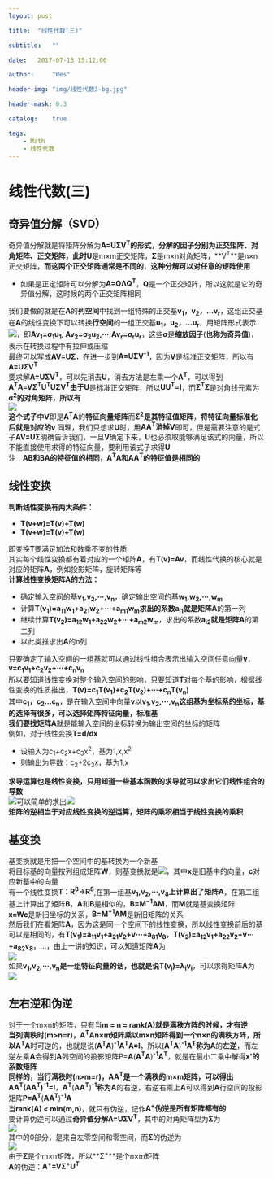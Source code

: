 ```yaml
---
layout: post

title:  "线性代数(三)"

subtitle:   ""

date:   2017-07-13 15:12:00

author:     "Wes"

header-img: "img/线性代数3-bg.jpg"

header-mask: 0.3

catalog:    true

tags:
    - Math
    - 线性代数
---
```


# 线性代数(三)

## 奇异值分解（SVD）

奇异值分解就是将矩阵分解为**A=UΣV<sup>T</sup>**的形式，分解的因子分别为正交矩阵、对角矩阵、正交矩阵，此时**U**是m×m正交矩阵，**Σ**是m×n对角矩阵，**V<sup>T</sup>**是n×n正交矩阵，**而这两个正交矩阵通常是不同的**，**这种分解可以对任意的矩阵使用**  

- 如果是正定矩阵可以分解为**A=QΛQ<sup>T</sup>**，**Q**是一个正交矩阵，所以这就是它的奇异值分解，这时候的两个正交矩阵相同  

我们要做的就是在**A**的**列空间**中找到一组特殊的正交基**v<sub>1</sub>，v<sub>2</sub>，...v<sub>r</sub>**，这组正交基在**A**的线性变换下可以转换**行空间**的一组正交基**u<sub>1</sub>，u<sub>2</sub>，...u<sub>r</sub>**，用矩阵形式表示  
![](https://aswz.github.io/assets/img/线性代数/奇异值分解矩阵.gif)，即**Av<sub>1</sub>=σ<sub>1</sub>u<sub>1</sub>, Av<sub>2</sub>=σ<sub>2</sub>u<sub>2</sub>,⋯,Av<sub>r</sub>=σ<sub>r</sub>u<sub>r</sub>**，这些**σ**是**缩放因子**(**也称为奇异值**)，表示在转换过程中有拉伸或压缩  
最终可以写成**AV=UΣ**，在进一步到**A=UΣV<sup>-1</sup>**，因为**V**是标准正交矩阵，所以有**A=UΣV<sup>T</sup>**  
要求解**A=UΣV<sup>T</sup>**，可以先消去**U**，消去方法是左乘一个**A<sup>T</sup>**，可以得到**A<sup>T</sup>A=VΣ<sup>T</sup>U<sup>T</sup>UΣV<sup>T</sup>**由于**U**是标准正交矩阵，所以**UU<sup>T</sup>=I**，而**Σ<sup>T</sup>Σ**是对角线元素为**σ<sup>2</sup>**的对角矩阵，所以有  
![](https://aswz.github.io/assets/img/线性代数/奇异值分解求V.gif)  
这个式子中**V**即是**A<sup>T</sup>A**的**特征向量矩阵**而**Σ<sup>2</sup>**是其**特征值矩阵**，**将特征向量标准化后就是对应的v**
同理，我们只想求**U**时，用**AA<sup>T</sup>**消掉**V**即可，但是需要注意的是式子**AV=UΣ**明确告诉我们，一旦**V**确定下来，**U**也必须取能够满足该式的向量，所以不能直接使用求得的特征向量，要利用该式子求得**U**  
注：**AB和BA的特征值的相同，A<sup>T</sup>A和AA<sup>T</sup>的特征值是相同的**  

## 线性变换

**判断线性变换有两大条件：**

- **T(v+w)=T(v)+T(w)**
- **T(v+w)=T(v)+T(w)**

即变换**T**要满足加法和数乘不变的性质  
其实每个线性变换都有着对应的一个矩阵**A**，有**T(v)=Av**，而线性代换的核心就是对应的矩阵**A**，例如投影矩阵，旋转矩阵等  
**计算线性变换矩阵A的方法：**  

- 确定输入空间的基**v<sub>1</sub>,v<sub>2</sub>,⋯,v<sub>n</sub>**，确定输出空间的基**w<sub>1</sub>,w<sub>2</sub>,⋯,w<sub>m</sub>**  
- 计算**T(v<sub>1</sub>)=a<sub>11</sub>w<sub>1</sub>+a<sub>21</sub>w<sub>2</sub>+⋯+a<sub>m1</sub>w<sub>m</sub>**求出的系数**a<sub>i1</sub>**就是矩阵**A**的第一列  
- 继续计算**T(v<sub>2</sub>)=a<sub>12</sub>w<sub>1</sub>+a<sub>22</sub>w<sub>2</sub>+⋯+a<sub>m2</sub>w<sub>m</sub>**，求出的系数**a<sub>i2</sub>**就是矩阵**A**的第二列  
- 以此类推求出**A**的n列  

只要确定了输入空间的一组基就可以通过线性组合表示出输入空间任意向量**v**，**v=c<sub>1</sub>v<sub>1</sub>+c<sub>2</sub>v<sub>2</sub>+⋯+c<sub>n</sub>v<sub>n</sub>**  
所以要知道线性变换对整个输入空间的影响，只要知道**T**对每个基的影响，根据线性变换的性质推出，**T(v)=c<sub>1</sub>T(v<sub>1</sub>)+c<sub>2</sub>T(v<sub>2</sub>)+⋯+c<sub>n</sub>T(v<sub>n</sub>)**  
其中**c<sub>1</sub>，c<sub>2</sub>...c<sub>n</sub>**，是在输入空间中向量**v**以**v<sub>1</sub>,v<sub>2</sub>,⋯,v<sub>n</sub>**这组基为坐标系的坐标，基的选择有很多，可以选择矩阵特征向量，标准基  
我们要找矩阵**A**就是能输入空间的坐标转换为输出空间的坐标的矩阵  
例如，对于线性变换**T=d/dx**  

- 设输入为c<sub>1</sub>+c<sub>2</sub>x+c<sub>3</sub>x<sup>2</sup>，基为1,x,x<sup>2</sup>
- 则输出为导数：c<sub>2</sub>+2c<sub>3</sub>x，基为1,x

**求导运算也是线性变换，只用知道一些基本函数的求导就可以求出它们线性组合的导数**  
![](https://aswz.github.io/assets/img/线性代数/线性变换求导.gif)可以简单的求出![](https://aswz.github.io/assets/img/线性代数/线性变换求导的解.gif)  
**矩阵的逆相当于对应线性变换的逆运算，矩阵的乘积相当于线性变换的乘积**  

## 基变换

基变换就是用把一个空间中的基转换为一个新基  
将目标基的向量按列组成矩阵**W**，则基变换就是![](https://aswz.github.io/assets/img/线性代数/基变换.gif)，其中**x**是旧基中的向量，**c**对应新基中的向量  
有一个线性变换**T：R<sup>8</sup>→R<sup>8</sup>**,在第一组基**v<sub>1</sub>,v<sub>2</sub>,⋯,v<sub>8</sub>**上计算出了矩阵**A**，在第二组基上计算出了矩阵**B**，**A**和**B**是相似的，**B=M<sup>−1</sup>AM**，而**M**就是基变换矩阵  
**x=Wc**是新旧坐标的关系，**B=M<sup>−1</sup>AM**是新旧矩阵的关系  
然后我们在看矩阵**A**，因为这是同一个空间下的线性变换，所以线性变换前后的基可以是相同的，有**T(v<sub>1</sub>)=a<sub>11</sub>v<sub>1</sub>+a<sub>21</sub>v<sub>2</sub>+v⋯+a<sub>81</sub>v<sub>8</sub>**，**T(v<sub>2</sub>)=a<sub>12</sub>v<sub>1</sub>+a<sub>22</sub>v<sub>2</sub>+v⋯+a<sub>82</sub>v<sub>8</sub>**，...，由上一讲的知识，可以知道矩阵**A**为  
![](https://aswz.github.io/assets/img/线性代数/基变换矩阵A.gif)  
如果**v<sub>1</sub>,v<sub>2</sub>,⋯,v<sub>n</sub>**是一组特征向量的话，也就是说**T(v<sub>i</sub>)=λ<sub>i</sub>v<sub>i</sub>**，可以求得矩阵**A**为  
![](https://aswz.github.io/assets/img/线性代数/基变换特征向量.gif)  

## 左右逆和伪逆

对于一个m×n的矩阵，只有当**m = n = rank(A)**就是满秩方阵的时候，才有逆  
当列满秩时(**m>n=r**)，**A<sup>T</sup>A**n×m矩阵乘以m×n矩阵得到一个n×n的满秩方阵，所以**A<sup>T</sup>A**时可逆的，也就是说(**A<sup>T</sup>A**)**<sup>-1</sup>A<sup>T</sup>A=I**，所以(**A<sup>T</sup>A**)**<sup>-1</sup>A<sup>T</sup>**称为**A**的**左逆**，而左逆左乘**A**会得到**A**列空间的投影矩阵P=**A**(**A<sup>T</sup>A**)**<sup>-1</sup>A<sup>T</sup>**，就是在最小二乘中解得**x'**的系数矩阵  
同样的，当行满秩时(**n>m=r**)，**AA<sup>T</sup>**是一个满秩的m×m矩阵，可以得出**AA<sup>T</sup>**(**AA<sup>T</sup>**)**<sup>-1</sup>=I**，**A<sup>T</sup>**(**AA<sup>T</sup>**)**<sup>-1</sup>**称为**A**的右逆，右逆右乘上**A**可以得到**A**行空间的投影矩阵**P=A<sup>T</sup>**(**AA<sup>T</sup>**)**<sup>-1</sup>A**  
当**rank(A) < min(m,n)**，就只有伪逆，记作**A<sup>+</sup>伪逆是所有矩阵都有的**  
要计算伪逆可以通过**奇异值分解A=UΣV<sup>T</sup>**，其中的对角矩阵型为**Σ**为  
![](https://aswz.github.io/assets/img/线性代数/奇异值分解求伪逆.gif)  
其中的0部分，是来自左零空间和零空间，而**Σ**的伪逆为  
![](https://aswz.github.io/assets/img/线性代数/奇异值分解求伪逆对角阵伪逆.gif)  
由于**Σ**是个m×n矩阵，所以**Σ<sup>+</sup>**是个n×m矩阵  
**A**的伪逆：**A<sup>+</sup>=VΣ<sup>+</sup>U<sup>T</sup>**
